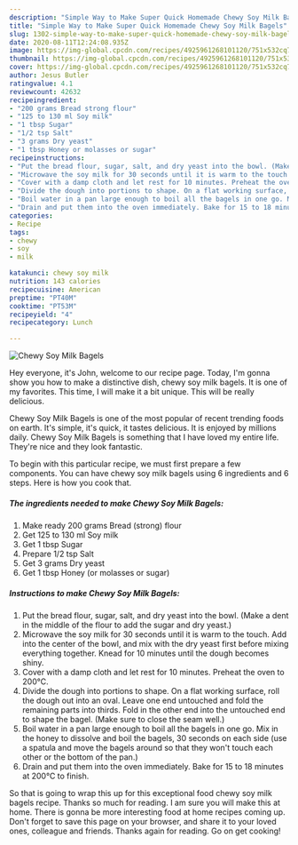 ```yaml
---
description: "Simple Way to Make Super Quick Homemade Chewy Soy Milk Bagels"
title: "Simple Way to Make Super Quick Homemade Chewy Soy Milk Bagels"
slug: 1302-simple-way-to-make-super-quick-homemade-chewy-soy-milk-bagels
date: 2020-08-11T12:24:08.935Z
image: https://img-global.cpcdn.com/recipes/4925961268101120/751x532cq70/chewy-soy-milk-bagels-recipe-main-photo.jpg
thumbnail: https://img-global.cpcdn.com/recipes/4925961268101120/751x532cq70/chewy-soy-milk-bagels-recipe-main-photo.jpg
cover: https://img-global.cpcdn.com/recipes/4925961268101120/751x532cq70/chewy-soy-milk-bagels-recipe-main-photo.jpg
author: Jesus Butler
ratingvalue: 4.1
reviewcount: 42632
recipeingredient:
- "200 grams Bread strong flour"
- "125 to 130 ml Soy milk"
- "1 tbsp Sugar"
- "1/2 tsp Salt"
- "3 grams Dry yeast"
- "1 tbsp Honey or molasses or sugar"
recipeinstructions:
- "Put the bread flour, sugar, salt, and dry yeast into the bowl. (Make a dent in the middle of the flour to add the sugar and dry yeast.)"
- "Microwave the soy milk for 30 seconds until it is warm to the touch. Add into the center of the bowl, and mix with the dry yeast first before mixing everything together. Knead for 10 minutes until the dough becomes shiny."
- "Cover with a damp cloth and let rest for 10 minutes. Preheat the oven to 200℃."
- "Divide the dough into portions to shape. On a flat working surface, roll the dough out into an oval. Leave one end untouched and fold the remaining parts into thirds. Fold in the other end into the untouched end to shape the bagel. (Make sure to close the seam well.)"
- "Boil water in a pan large enough to boil all the bagels in one go. Mix in the honey to dissolve and boil the bagels, 30 seconds on each side (use a spatula and move the bagels around so that they won&#39;t touch each other or the bottom of the pan.)"
- "Drain and put them into the oven immediately. Bake for 15 to 18 minutes at 200℃ to finish."
categories:
- Recipe
tags:
- chewy
- soy
- milk

katakunci: chewy soy milk 
nutrition: 143 calories
recipecuisine: American
preptime: "PT40M"
cooktime: "PT53M"
recipeyield: "4"
recipecategory: Lunch

---
```



![Chewy Soy Milk Bagels](https://img-global.cpcdn.com/recipes/4925961268101120/751x532cq70/chewy-soy-milk-bagels-recipe-main-photo.jpg)

Hey everyone, it's John, welcome to our recipe page. Today, I'm gonna show you how to make a distinctive dish, chewy soy milk bagels. It is one of my favorites. This time, I will make it a bit unique. This will be really delicious.

Chewy Soy Milk Bagels is one of the most popular of recent trending foods on earth. It's simple, it's quick, it tastes delicious. It is enjoyed by millions daily. Chewy Soy Milk Bagels is something that I have loved my entire life. They're nice and they look fantastic.




To begin with this particular recipe, we must first prepare a few components. You can have chewy soy milk bagels using 6 ingredients and 6 steps. Here is how you cook that.

<!--inarticleads1-->

##### The ingredients needed to make Chewy Soy Milk Bagels:

1. Make ready 200 grams Bread (strong) flour
1. Get 125 to 130 ml Soy milk
1. Get 1 tbsp Sugar
1. Prepare 1/2 tsp Salt
1. Get 3 grams Dry yeast
1. Get 1 tbsp Honey (or molasses or sugar)




<!--inarticleads2-->

##### Instructions to make Chewy Soy Milk Bagels:

1. Put the bread flour, sugar, salt, and dry yeast into the bowl. (Make a dent in the middle of the flour to add the sugar and dry yeast.)
1. Microwave the soy milk for 30 seconds until it is warm to the touch. Add into the center of the bowl, and mix with the dry yeast first before mixing everything together. Knead for 10 minutes until the dough becomes shiny.
1. Cover with a damp cloth and let rest for 10 minutes. Preheat the oven to 200℃.
1. Divide the dough into portions to shape. On a flat working surface, roll the dough out into an oval. Leave one end untouched and fold the remaining parts into thirds. Fold in the other end into the untouched end to shape the bagel. (Make sure to close the seam well.)
1. Boil water in a pan large enough to boil all the bagels in one go. Mix in the honey to dissolve and boil the bagels, 30 seconds on each side (use a spatula and move the bagels around so that they won&#39;t touch each other or the bottom of the pan.)
1. Drain and put them into the oven immediately. Bake for 15 to 18 minutes at 200℃ to finish.




So that is going to wrap this up for this exceptional food chewy soy milk bagels recipe. Thanks so much for reading. I am sure you will make this at home. There is gonna be more interesting food at home recipes coming up. Don't forget to save this page on your browser, and share it to your loved ones, colleague and friends. Thanks again for reading. Go on get cooking!
